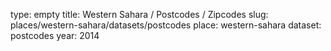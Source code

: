 type: empty
title: Western Sahara / Postcodes / Zipcodes
slug: places/western-sahara/datasets/postcodes
place: western-sahara
dataset: postcodes
year: 2014
